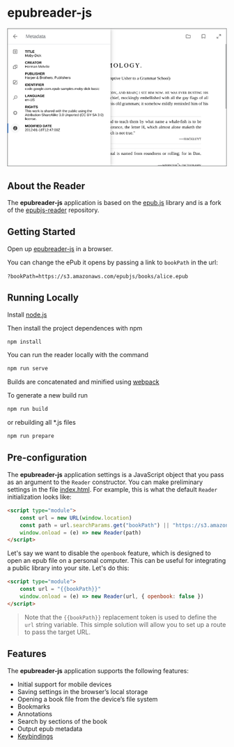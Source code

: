 # epubreader-js

![UI](demo-ui.png)

## About the Reader

The **epubreader-js** application is based on the [epub.js](https://github.com/futurepress/epub.js) library and is a fork of the [epubjs-reader](https://github.com/futurepress/epubjs-reader) repository.

## Getting Started

Open up [epubreader-js](https://intity.github.io/epubreader-js/) in a browser.

You can change the ePub it opens by passing a link to `bookPath` in the url:

`?bookPath=https://s3.amazonaws.com/epubjs/books/alice.epub`

## Running Locally

Install [node.js](https://nodejs.org/en/)

Then install the project dependences with npm

```javascript
npm install
```

You can run the reader locally with the command

```javascript
npm run serve
```

Builds are concatenated and minified using [webpack](https://github.com/webpack/webpack)

To generate a new build run

```javascript
npm run build
```

or rebuilding all *.js files

```javascript
npm run prepare
```

## Pre-configuration

The **epubreader-js** application settings is a JavaScript object that you pass as an argument to the `Reader` constructor. You can make preliminary settings in the file [index.html](dist/index.html). For example, this is what the default `Reader` initialization looks like:

```html
<script type="module">
    const url = new URL(window.location)
    const path = url.searchParams.get("bookPath") || "https://s3.amazonaws.com/moby-dick/"
    window.onload = (e) => new Reader(path)
</script>
```

Let's say we want to disable the `openbook` feature, which is designed to open an epub file on a personal computer. This can be useful for integrating a public library into your site. Let's do this:

```html
<script type="module">
    const url = "{{bookPath}}"
    window.onload = (e) => new Reader(url, { openbook: false })
</script>
```

> Note that the `{{bookPath}}` replacement token is used to define the `url` string variable. This simple solution will allow you to set up a route to pass the target URL.

## Features

The **epubreader-js** application supports the following features:

- Initial support for mobile devices
- Saving settings in the browser’s local storage
- Opening a book file from the device’s file system
- Bookmarks
- Annotations
- Search by sections of the book
- Output epub metadata
- [Keybindings](docs/keybindings.md)
